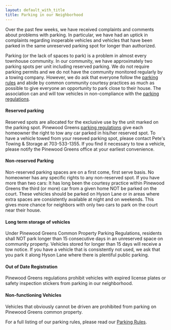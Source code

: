 ```yaml
---
layout: default_with_title
title: Parking in our Neighborhood
---
```


Over the past few weeks, we have received complaints and comments about problems with parking.  In particular, we have had an uptick in complaints regarding inoperable vehicles and vehicles that have been parked in the same unreserved parking spot for longer than authorized.

Parking (or the lack of spaces to park) is a problem in almost every townhouse community.  In our community, we have approximately two parking spots per unit including reserved parking.  We do not require parking permits and we do not have the community monitored regularly by a towing company. However, we do ask that everyone follow the [parking rules](https://onedrive.live.com/view.aspx?resid=529E6218CA92DA58!1549&app=WordPdf%22) and abide by common community courtesy practices as much as possible to give everyone an opportunity to park close to their house.  The association can and will tow vehicles in non-compliance with the [parking regulations](https://onedrive.live.com/view.aspx?resid=529E6218CA92DA58!1549&app=WordPdf%22).

#### Reserved parking

Reserved spots are allocated for the exclusive use by the unit marked on the parking spot.  Pinewood Greens [parking regulations](https://onedrive.live.com/view.aspx?resid=529E6218CA92DA58!1549&app=WordPdf%22) give each homeowner the right to tow any car parked in his/her reserved spot.  To have a vehicle towed from your reseved parking spot, please contact Pete's Towing & Storage at 703-533-1355.  If you find it necessary to tow a vehicle, please notify the Pinewood Greens office at your earliest convenience.

#### Non-reserved Parking

Non-reserved parking spaces are on a first come, first serve basis. No homeowner has any specific rights to any non-reserved spot. If you have more than two cars: It has long been the courtesy practice within Pinewood Greens the third (or more) car from a given home NOT be parked on the court. These vehicles should be parked on Hyson Lane or in areas where extra spaces are consistently available at night and on weekends. This gives more chance for neighbors with only two cars to park on the court near their house.

#### Long term storage of vehicles

Under Pinewood Greens Common Property Parking Regulations, residents shall NOT park longer than 15 consecutive days in an unreserved space on community property. Vehicles stored for longer than 15 days will receive a tow notice.  If you have a vehicle that is consistently not used, we ask that you park it along Hyson Lane where there is plentiful public parking.

#### Out of Date Registration

Pinewood Greens regulations prohibit vehicles with expired license plates or safety inspection stickers from parking in our neighborhood. 

#### Non-functioning Vehicles

Vehicles that obviously cannot be driven are prohibited from parking on Pinewood Greens common property.

For a full listing of our parking rules, please read our [Parking Rules](https://onedrive.live.com/view.aspx?resid=529E6218CA92DA58!1549&app=WordPdf%22).
